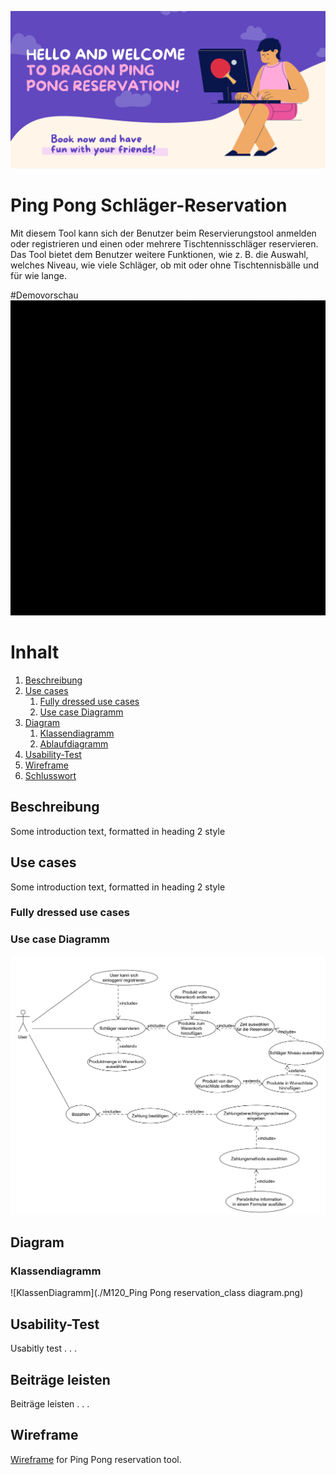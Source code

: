 ![image info](./pingPong_banner.png)

# Ping Pong Schläger-Reservation

Mit diesem Tool kann sich der Benutzer beim Reservierungstool anmelden oder registrieren und einen oder mehrere Tischtennisschläger reservieren. Das Tool bietet dem Benutzer weitere Funktionen, wie z. B. die Auswahl, welches Niveau, wie viele Schläger, ob mit oder ohne Tischtennisbälle und für wie lange.

#Demovorschau
![Alt Text](./dragon_ping_pong.gif)


# Inhalt
1. [Beschreibung](#beschreibung)
2. [Use cases](#usecase)
   1. [Fully dressed use cases](#fullyDressedUsecases)
   2. [Use case Diagramm](#useCaseDiagramm)
3. [Diagram](#Diagram)
    1. [Klassendiagramm](#klassendiagramm)
    2. [Ablaufdiagramm](#ablaufdiagramm)
4. [Usability-Test](#usability-test)
5. [Wireframe](#wireframe)
6. [Schlusswort](#schlusswort)

## Beschreibung <a name="beschreibung"></a>
Some introduction text, formatted in heading 2 style

## Use cases <a name="usecase"></a>
Some introduction text, formatted in heading 2 style

### Fully dressed use cases <a name="fullyDressedUsecases"></a>

### Use case Diagramm <a name="useCaseDiagramm"></a>
![UseCaseDiagramm](./UseCaseDiagramm.png "Use Case Diagramm")

## Diagram <a name="Diagram"></a>

### Klassendiagramm <a name="klassendiagramm"></a>
![KlassenDiagramm](./M120_Ping Pong reservation_class diagram.png)

## Usability-Test <a name="usability-test"></a>
Usabitly test . . .

## Beiträge leisten <a name="beiträge"></a>
Beiträge leisten . . .

## Wireframe
[Wireframe](https://pip.pypa.io/en/stable/) for Ping Pong reservation tool.



